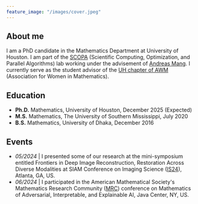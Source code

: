 ```yaml
---
feature_image: "/images/cover.jpeg"
---
```


<!-- No Title -->

## About me

I am a PhD candidate in the Mathematics Department at University of Houston. I am part of the [SCOPA](https://scopagroup.github.io) (Scientific Computing, Optimization, and Parallel Algorithms) lab working under the advisement of [Andreas Mang](https://www.math.uh.edu/~andreas/). I currently serve as the student advisor of the [UH chapter of AWM](https://uhawm.wordpress.com) (Association for Women in Mathematics).

## Education

- **Ph.D.** Mathematics, University of Houston, December 2025 (Expected)
- **M.S.** Mathematics, The University of Southern Mississippi, July 2020
- **B.S.** Mathematics, University of Dhaka, December 2016

## Events

- _05/2024_ \| I presented some of our research at the mini-symposium entitled Frontiers in Deep Image Reconstruction, Restoration Across Diverse Modalities at SIAM Conference on Imaging Science ([IS24](https://www.siam.org/conferences/cm/conference/is24)), Atlanta, GA, US.
- _06/2024_ \| I participated in the American Mathematical Society's Mathematics Research Community ([MRC](https://www.ams.org/programs/research-communities/2024MRC-AI)) conference on Mathematics of Adversarial, Interpretable, and Explainable AI, Java Center, NY, US.
